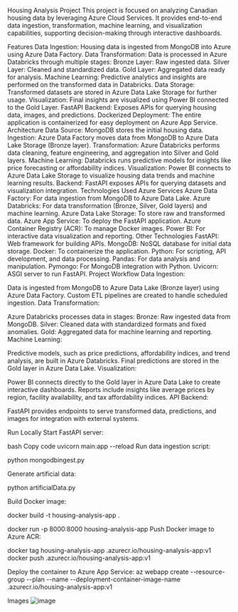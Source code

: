 Housing Analysis Project
This project is focused on analyzing Canadian housing data by leveraging Azure Cloud Services. It provides end-to-end data ingestion, transformation, machine learning, and visualization capabilities, supporting decision-making through interactive dashboards.

Features
Data Ingestion: Housing data is ingested from MongoDB into Azure using Azure Data Factory.
Data Transformation: Data is processed in Azure Databricks through multiple stages:
Bronze Layer: Raw ingested data.
Silver Layer: Cleaned and standardized data.
Gold Layer: Aggregated data ready for analysis.
Machine Learning: Predictive analytics and insights are performed on the transformed data in Databricks.
Data Storage: Transformed datasets are stored in Azure Data Lake Storage for further usage.
Visualization: Final insights are visualized using Power BI connected to the Gold Layer.
FastAPI Backend: Exposes APIs for querying housing data, images, and predictions.
Dockerized Deployment: The entire application is containerized for easy deployment on Azure App Service.
Architecture
Data Source: MongoDB stores the initial housing data.
Ingestion: Azure Data Factory moves data from MongoDB to Azure Data Lake Storage (Bronze layer).
Transformation: Azure Databricks performs data cleaning, feature engineering, and aggregation into Silver and Gold layers.
Machine Learning: Databricks runs predictive models for insights like price forecasting or affordability indices.
Visualization: Power BI connects to Azure Data Lake Storage to visualize housing data trends and machine learning results.
Backend: FastAPI exposes APIs for querying datasets and visualization integration.
Technologies Used
Azure Services
Azure Data Factory: For data ingestion from MongoDB to Azure Data Lake.
Azure Databricks: For data transformation (Bronze, Silver, Gold layers) and machine learning.
Azure Data Lake Storage: To store raw and transformed data.
Azure App Service: To deploy the FastAPI application.
Azure Container Registry (ACR): To manage Docker images.
Power BI: For interactive data visualization and reporting.
Other Technologies
FastAPI: Web framework for building APIs.
MongoDB: NoSQL database for initial data storage.
Docker: To containerize the application.
Python: For scripting, API development, and data processing.
Pandas: For data analysis and manipulation.
Pymongo: For MongoDB integration with Python.
Uvicorn: ASGI server to run FastAPI.
Project Workflow
Data Ingestion:

Data is ingested from MongoDB to Azure Data Lake (Bronze layer) using Azure Data Factory.
Custom ETL pipelines are created to handle scheduled ingestion.
Data Transformation:

Azure Databricks processes data in stages:
Bronze: Raw ingested data from MongoDB.
Silver: Cleaned data with standardized formats and fixed anomalies.
Gold: Aggregated data for machine learning and reporting.
Machine Learning:

Predictive models, such as price predictions, affordability indices, and trend analysis, are built in Azure Databricks.
Final predictions are stored in the Gold layer in Azure Data Lake.
Visualization:

Power BI connects directly to the Gold layer in Azure Data Lake to create interactive dashboards.
Reports include insights like average prices by region, facility availability, and tax affordability indices.
API Backend:

FastAPI provides endpoints to serve transformed data, predictions, and images for integration with external systems.


Run Locally
Start FastAPI server:

bash
Copy code
uvicorn main:app --reload
Run data ingestion script:

python mongodbingest.py

Generate artificial data:

python artificialData.py


Build Docker image:

docker build -t housing-analysis-app .


docker run -p 8000:8000 housing-analysis-app
Push Docker image to Azure ACR:

docker tag housing-analysis-app <acr-name>.azurecr.io/housing-analysis-app:v1
docker push <acr-name>.azurecr.io/housing-analysis-app:v1

Deploy the container to Azure App Service:
az webapp create --resource-group <resource-group-name> --plan <app-service-plan> --name <web-app-name> --deployment-container-image-name <acr-name>.azurecr.io/housing-analysis-app:v1


Images
![image](https://github.com/user-attachments/assets/1e5d9ce6-269a-4a9d-8943-34a765ac99b2)
